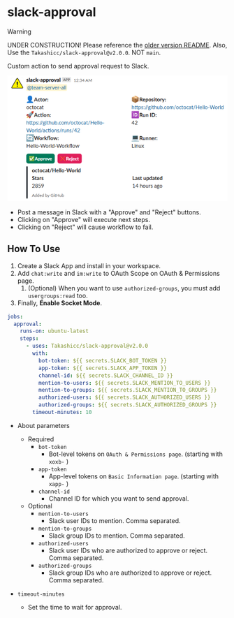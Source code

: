 # slack-approval

> [!WARNING]
> UNDER CONSTRUCTION!
> Please reference the [older version README](https://github.com/Takashicc/slack-approval/blob/298fa3048bf704e769b8195396433c094b5d9668/README.md).
> Also, Use the `Takashicc/slack-approval@v2.0.0`. NOT `main`.

Custom action to send approval request to Slack.

![](/img/approval.png)

- Post a message in Slack with a "Approve" and "Reject" buttons.
- Clicking on "Approve" will execute next steps.
- Clicking on "Reject" will cause workflow to fail.

## How To Use

1. Create a Slack App and install in your workspace.
2. Add `chat:write` and `im:write` to OAuth Scope on OAuth & Permissions page.
   1. (Optional) When you want to use `authorized-groups`, you must add `usergroups:read` too.
3. Finally, **Enable Socket Mode**.

```yml
jobs:
  approval:
    runs-on: ubuntu-latest
    steps:
      - uses: Takashicc/slack-approval@v2.0.0
        with:
          bot-token: ${{ secrets.SLACK_BOT_TOKEN }}
          app-token: ${{ secrets.SLACK_APP_TOKEN }}
          channel-id: ${{ secrets.SLACK_CHANNEL_ID }}
          mention-to-users: ${{ secrets.SLACK_MENTION_TO_USERS }}
          mention-to-groups: ${{ secrets.SLACK_MENTION_TO_GROUPS }}
          authorized-users: ${{ secrets.SLACK_AUTHORIZED_USERS }}
          authorized-groups: ${{ secrets.SLACK_AUTHORIZED_GROUPS }}
        timeout-minutes: 10
```

- About parameters
  - Required
    - `bot-token`
      - Bot-level tokens on `OAuth & Permissions page`. (starting with `xoxb-` )
    - `app-token`
      - App-level tokens on `Basic Information page`. (starting with `xapp-` )
    - `channel-id`
      - Channel ID for which you want to send approval.
  - Optional
    - `mention-to-users`
      - Slack user IDs to mention. Comma separated.
    - `mention-to-groups`
      - Slack group IDs to mention. Comma separated.
    - `authorized-users`
      - Slack user IDs who are authorized to approve or reject. Comma separated.
    - `authorized-groups`
      - Slack group IDs who are authorized to approve or reject. Comma separated.

- `timeout-minutes`
  - Set the time to wait for approval.
